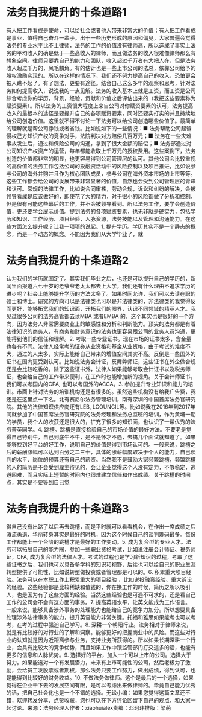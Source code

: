 # 法务自我提升的十条道路1

有人把工作看成是使命，可以给社会或者他人带来非常大的价值；有人把工作看成是事业，值得自己奋斗一辈子。出于一些历史形成的原因和偏见，大家普遍会觉得法务的专业水平比不上律师，法务的工作的价值没有律师高，所以造成了事实上法务的平均收入的确是低于一些高收入的律师，而且做法务的收入很难像律师那么有想象空间。律师只要靠自己的能力和团队，收入超过千万者有大把人在，但是法务收入超过千万的，凤毛麟角。有的估计也是一些上市公司的法总，依靠公司给予的股权激励实现的。所以在这样的情况下，我们还不努力提高自己的收入，恐怕更会被人瞧不起了。有了想法，更要有途径。结合自己这么多年的观察和思考，针对法务如何提高收入，说说我的一点见解。法务的收入基本上就是工资，而工资是公司综合考虑你的学历，背景，经验，贡献和价值之后评估出来的（我把这些要素称为赋资要素）。所以法务的工资很大程度上来自公司对你赋资要素的认可，法务提高收入的最根本的途径是要提升自己的各项赋资要素，同时还要实打实的并且持续地给公司创造价值。这里就不得不讨论一下法务可以给公司创造哪些价值了。最简单的理解就是帮公司挣钱或者省钱。比如说如下的一些情况：■ 法务帮助公司起诉侵权己方知识产权的竞争对手，法院判决对方赔偿几百万元；■ 法务在一些灾难事故发生后，通过和保险公司的沟通，拿到了很大金额的赔偿；■ 法务部通过对公司知识产权资产的运营，每年都能收取上千万元的授权费用。这些案例下，法务创造的价值都非常的明显，也更容易得到公司管理层的认可。其他公司会比较重视的高价值的法务工作包括公司的投融资活动中的风险控制以及项目推进，比如说参与公司的海外并购并且作为核心团队成员，参与公司在海外资本市场的上市等等。这些工作都会给公司的发展带来非常显著的价值，自然也会受到公司管理层的青睐和认可。常规的法律工作，比如说合同审核，劳动合规，诉讼和纠纷的解决，会被领导看成是应该做好的，即使花了大的精力，对于很小的风险都做了分析和控制，但是很有可能这些幕后的工作，并不会被领导看到。所以法务工作，要学会创造价值，更还要学会展示价值。提到法务的各项赋资要素，也无非就是硬实力，包括学历和知识、工作经历、项目经验，人脉资源，法务技能以及管理和沟通能力。在这些方面怎么提升呢？让我一项项的说起。1. 提升学历。学历其实不是一个静态的概念，而是一个动态的概念。不能因为我们从大学毕业了，就

# 法务自我提升的十条道路2

认为我们的学历就固定了。其实我们毕业之后，也还是可以提升自己的学历的，新闻里面报道六七十岁的老爷爷老太太都去上大学，我们还有什么理由不追求学历的进步呢？社会上能够提升学历的方法太多了。如果时间允许，我们可以去读在职的硕士和博士。研究的方向可以是法律类也可以是非法律类的，非法律类的我觉得反而更好，能够拓宽我们的知识面，开拓我们的眼界，认识不同领域的精英人才。我见过很多公司的法务高管都去读MBA 或者EMBA 的，这个其实也是很好的一个方向，因为法务人非常需要商业上的敏感性和分析和判断能力。顶尖的法务都是有着法律知识的商务人，有商务和财务意识的法务也更容易跟公司的业务人员沟通，更能得到他们的信任和理解。2. 考取一些专业证书。现在市场的证书太多，含金量也各有不同。法律人经常考的证券从业资格和基金从业资格，由于考试的难度不大，通过的人太多，实际上能给自己带来的增值空间其实不高。反倒是一些国外的证书在国内更受到认可。比如说法务会计证，反舞弊师证，这些证书在外企做合规还是会比较吃香的。除了这些证书外，法律人如果能够考取会计证书以及税务师证，也会给自己的工作带来便利，在工作时也能增加新的视角。关于会计师证书，我们可以考国内的CPA, 也可以考国外的ACCA。3. 参加提升专业知识和能力的培训。市面上针对法务的培训机构还是有很多的。虽然这些机构没有给我广告费，我还是在这里点一下名。北有赛尼尔法务管理培训，南有深圳的中国首席法务官研究院。其他的法律知识供应商还有LEB, LCOUNCIL等。比如说我在2016年到2017年间就参加了中国首席法务官研究院的法务经理和法务总监班的培训，作为黄埔一期的学员，我个人的收获还是很大的，扩充了很多的知识面，也认识了一帮优秀的法务菁英同学。4. 跳槽。跳槽是直接检验自己的市场价值的最好方法。不要老是觉得自己特别牛，自己到底牛不牛，是不是怀才不遇，去搞几个面试就知道了。如果能够找到好平台的好工作，说明自己的价值是得到市场认可的。一般来说，跳槽之后的薪酬涨幅可以达到百分之二三十，具体的涨薪幅度取决于个人的能力，自己谈判的水平、岗位的预算还有自己的薪资。当然我不是鼓励大家频繁跳槽，频繁跳槽的人的简历是不会受到雇主待见的，会让企业觉得这个人没有定力，不够稳定，逃避困难，而且实际上短暂的时间内也很难建立信任和作出成绩。关于跳槽的时间点，其实是不要等到自己觉

# 法务自我提升的十条道路3

得自己没有出路了以后再去跳槽，而是平时就可以看看机会，在作出一席成绩之后激流勇退，华丽转身其实是最好的时机，因为这个时候自己的谈判筹码最多。每份工作都能上一个台阶的跳槽才是最好的工作变动。5. 成为复合型的专业人才。法务可以拓展自己的能力圈，参加一些职业资格考试，比如说注册会计师证、税务师证，CFA, 成为复合型的法律人才。考试的过程也是学习新知识的过程，考取了这些证书之后，我们也可以具备多学科的知识和视野，后续也可以给自己的职业生涯转型提供了可能性，比如说转型做投资或者管理都是可以的。6. 积累重大项目经验。法务可以在本职工作上积累重大的项目经验 ，比如说投融资经验、重大诉讼的经验。这些经验都是比较稀缺和值钱的，你在换工作的时候，简历之所以吸引人，也是因为有了这些方面的经验。当然这些经验也是可遇不可求的，还是看自己工作的公司会不会有这方面的事务。7. 提高英语水平，让英文能成为工作语言。 一般来说，能够具备涉外事务的处理能力也能给自己的竞争力加分。所以想要具备处理涉外法律事务的能力，提升英语能力非常关键。托福和雅思如果能考也可以考考，在考的过程中强迫自己学习。8. 深耕一个朝阳行业。法务相对于律师来说，就是有比较好的对行业的了解和洞察。能够更好的把握商业中的风险。而这些对行业的认知就是因为近距离参与业务，支持业务所获得的。所以如果长期深耕一个行业，会具有比较大的竞争优势，而且如果工作中跟监管部门打交道多的话，也能有更多的信息和人脉优势。9. 选择好的平台，加入一个可以上市的公司。选择大于努力。如果能选对一个有发展潜力，未来有上市可能性的公司，然后老板为了激励，会给员工发股票或者期权，那么法务只要工作努力，做出成绩，得到认可，也是能得到比较好的财务收益。10. 不做法务做律师。这个是最后的一个选择，如果觉得在企业干下去的发展空间有限，是可以考虑出来做律师的。毕竟自己能力优秀的话，把自己社会化也是一个不错的选择。无讼小编：如果您觉得这篇文章还不错，欢迎转发分享、点赞收藏，您也可以在下方评论区留下自己的观点，和大家一起讨论。来源：法务经理人作者：xiaohuialex责编：邓珂玮排版：梁萌


